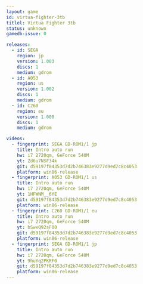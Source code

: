 ```yaml
---
layout: game
id: virtua-fighter-3tb
titlel: Virtua Fighter 3tb
status: unknown
gamedb-issue: 0

releases:
  - id: SEGA
    region: jp
    version: 1.003
    discs: 1
    medium: gdrom
  - id: A053
    region: us
    version: 1.002
    discs: 1
    medium: gdrom
  - id: C260
    region: eu
    version: 1.000
    discs: 1
    medium: gdrom

videos:
  - fingerprint: SEGA GD-ROM1/1 jp
    title: Intro auto run
    hw: i7 2720qm, GeForce 540M
    yt: Zd6u7NSF34k
    git: d59197f84353d7d2b746383e9277d9ed7c8c4053
    platform: win86-release
  - fingerprint: A053 GD-ROM1/1 us
    title: Intro auto run
    hw: i7 2720qm, GeForce 540M
    yt: 1HFWNM__6YE
    git: d59197f84353d7d2b746383e9277d9ed7c8c4053
    platform: win86-release
  - fingerprint: C260 GD-ROM1/1 eu
    title: Intro auto run
    hw: i7 2720qm, GeForce 540M
    yt: bSwxQ92sF00
    git: d59197f84353d7d2b746383e9277d9ed7c8c4053
    platform: win86-release
  - fingerprint: SEGA GD-ROM1/1 jp
    title: Intro auto run
    hw: i7 2720qm, GeForce 540M
    yt: 9huYq2PKRF0
    git: d59197f84353d7d2b746383e9277d9ed7c8c4053
    platform: win86-release
---
```

